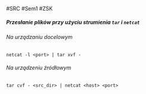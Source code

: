 #SRC #Sem1 #ZSK 
##### Przesłanie plików przy użyciu strumienia `tar` i `netcat`
###### Na urządzaniu docelowym 
``` Shell
netcat -l <port> | tar xvf -
```

###### Na urządzeniu źródłowym 
``` Shell
tar cvf - <src_dir> | netcat <host> <port>
```